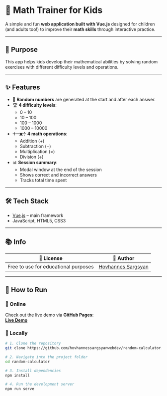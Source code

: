 # 🧮 Math Trainer for Kids

A simple and fun **web application built with Vue.js** designed for children (and adults too!) to improve their **math skills** through interactive practice.

---

## 🎯 Purpose  
This app helps kids develop their mathematical abilities by solving random exercises with different difficulty levels and operations.

---

## ✨ Features
- 🎲 **Random numbers** are generated at the start and after each answer.  
- 🏆 **4 difficulty levels**:
  - 0 – 10  
  - 10 – 100  
  - 100 – 1000  
  - 1000 – 10000  
- ➕➖✖️➗ **4 math operations**:
  - Addition (+)  
  - Subtraction (−)  
  - Multiplication (×)  
  - Division (÷)  
- 📊 **Session summary**:
  - Modal window at the end of the session  
  - Shows correct and incorrect answers  
  - Tracks total time spent  

---

## 🛠️ Tech Stack
- [Vue.js](https://vuejs.org/) – main framework  
- JavaScript, HTML5, CSS3  

---

## 📚 Info

| 📝 License | 👤 Author |
| ----------- | -------- |
| Free to use for educational purposes | [Hovhannes Sargsyan](https://github.com/hovhannessargsyanwebdev) |

---

## 🚀 How to Run

### 🔹 Online
Check out the live demo via **GitHub Pages**:  
[**Live Demo**](https://hovhannessargsyanwebdev.github.io/random-calculator/)  

### 🔹 Locally
```bash
# 1. Clone the repository
git clone https://github.com/hovhannessargsyanwebdev/random-calculator.git

# 2. Navigate into the project folder
cd random-calculator

# 3. Install dependencies
npm install

# 4. Run the development server
npm run serve
